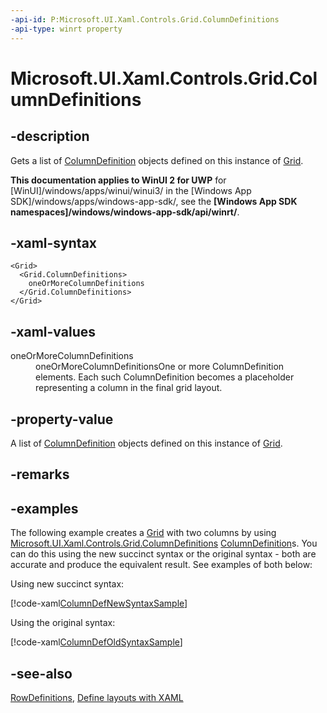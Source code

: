 ```yaml
---
-api-id: P:Microsoft.UI.Xaml.Controls.Grid.ColumnDefinitions
-api-type: winrt property
---
```


<!-- Property syntax
public Windows.UI.Xaml.Controls.ColumnDefinitionCollection ColumnDefinitions { get; }
-->

# Microsoft.UI.Xaml.Controls.Grid.ColumnDefinitions

## -description

Gets a list of [ColumnDefinition](columndefinition.md) objects defined on this instance of [Grid](grid.md).

**This documentation applies to WinUI 2 for UWP** for [WinUI]/windows/apps/winui/winui3/ in the [Windows App SDK]/windows/apps/windows-app-sdk/, see the **[Windows App SDK namespaces]/windows/windows-app-sdk/api/winrt/**.

## -xaml-syntax

```xaml
<Grid>
  <Grid.ColumnDefinitions>
    oneOrMoreColumnDefinitions
  </Grid.ColumnDefinitions>
</Grid>
```

## -xaml-values
<dl><dt>oneOrMoreColumnDefinitions</dt><dd>oneOrMoreColumnDefinitionsOne or more ColumnDefinition elements. Each such ColumnDefinition becomes a placeholder representing a column in the final grid layout.</dd>
</dl>

## -property-value

A list of [ColumnDefinition](columndefinition.md) objects defined on this instance of [Grid](grid.md).

## -remarks

## -examples

The following example creates a [Grid](grid.md) with two columns by using [Microsoft.UI.Xaml.Controls.Grid.ColumnDefinitions](grid_columndefinitions.md) [ColumnDefinition](columndefinition.md)s. You can do this using the new succinct syntax or the original syntax - both are accurate and produce the equivalent result. See examples of both below:

Using new succinct syntax:

[!code-xaml[ColumnDefNewSyntaxSample](../microsoft.ui.xaml.controls/code/UpdatedGridSamples/MainPage.xaml#SnippetColumnDefNewSyntaxSample)]

Using the original syntax:

[!code-xaml[ColumnDefOldSyntaxSample](../microsoft.ui.xaml.controls/code/UpdatedGridSamples/MainPage.xaml#SnippetColumnDefOldSyntaxSample)]

## -see-also

[RowDefinitions](grid_rowdefinitions.md), [Define layouts with XAML](/windows/uwp/layout/layouts-with-xaml)
